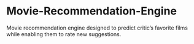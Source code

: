 # Movie-Recommendation-Engine
Movie recommendation engine designed to predict critic’s favorite films while enabling them to rate new suggestions.
